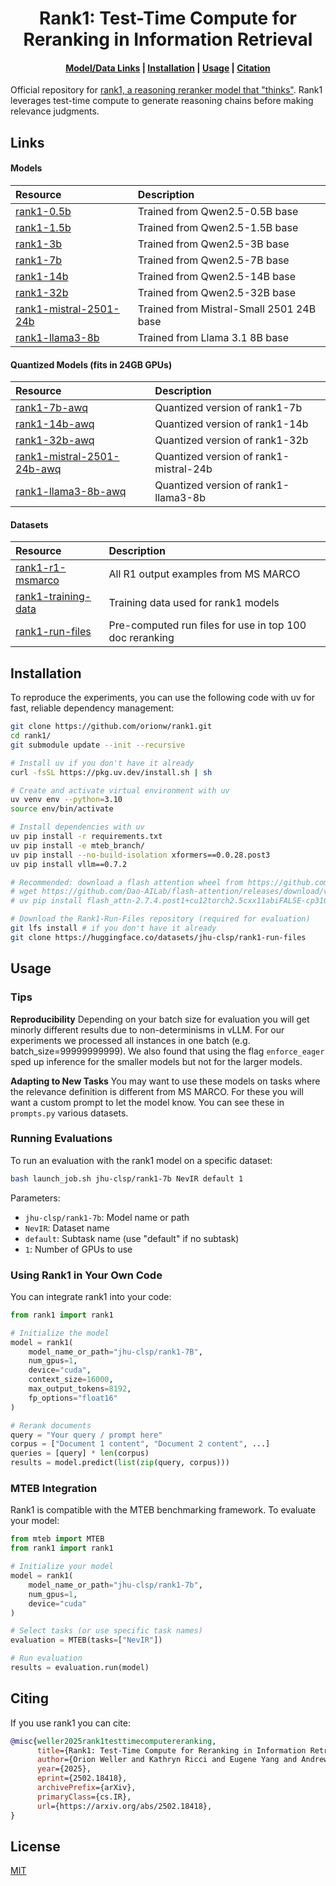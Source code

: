 <h1 align="center">Rank1: Test-Time Compute for Reranking in Information Retrieval</h1>

<h4 align="center">
    <p>
        <a href="#links">Model/Data Links</a> |
        <a href="#installation">Installation</a> |
        <a href="#usage">Usage</a> |
        <a href="#citing">Citation</a>
    <p>
</h4>

Official repository for [rank1, a reasoning reranker model that "thinks"](http://arxiv.org/abs/2502.18418). Rank1 leverages test-time compute to generate reasoning chains before making relevance judgments.

## Links
#### Models
| Resource | Description |
|:---------|:------------|
| [rank1-0.5b](https://huggingface.co/jhu-clsp/rank1-0.5b) | Trained from Qwen2.5-0.5B base |
| [rank1-1.5b](https://huggingface.co/jhu-clsp/rank1-1.5b) | Trained from Qwen2.5-1.5B base |
| [rank1-3b](https://huggingface.co/jhu-clsp/rank1-3b) | Trained from Qwen2.5-3B base |
| [rank1-7b](https://huggingface.co/jhu-clsp/rank1-7b) | Trained from Qwen2.5-7B base |
| [rank1-14b](https://huggingface.co/jhu-clsp/rank1-14b) | Trained from Qwen2.5-14B base |
| [rank1-32b](https://huggingface.co/jhu-clsp/rank1-32b) | Trained from Qwen2.5-32B base |
| [rank1-mistral-2501-24b](https://huggingface.co/jhu-clsp/rank1-mistral-2501-24b) | Trained from Mistral-Small 2501 24B base |
| [rank1-llama3-8b](https://huggingface.co/jhu-clsp/rank1-llama3-8b) | Trained from Llama 3.1 8B base |

#### Quantized Models (fits in 24GB GPUs)
| Resource | Description |
|:---------|:------------|
| [rank1-7b-awq](https://huggingface.co/jhu-clsp/rank1-7b-awq) | Quantized version of rank1-7b  |
| [rank1-14b-awq](https://huggingface.co/jhu-clsp/rank1-14b-awq) | Quantized version of rank1-14b  |
| [rank1-32b-awq](https://huggingface.co/jhu-clsp/rank1-32b-awq) | Quantized version of rank1-32b  |
| [rank1-mistral-2501-24b-awq](https://huggingface.co/jhu-clsp/rank1-mistral-2501-24b-awq) | Quantized version of rank1-mistral-24b  |
| [rank1-llama3-8b-awq](https://huggingface.co/jhu-clsp/rank1-llama3-8b-awq) | Quantized version of rank1-llama3-8b  |

#### Datasets
| Resource | Description |
|:---------|:------------|
| [rank1-r1-msmarco](https://huggingface.co/datasets/jhu-clsp/rank1-R1-MSMARCO) | All R1 output examples from MS MARCO |
| [rank1-training-data](https://huggingface.co/datasets/jhu-clsp/rank1-training-data) | Training data used for rank1 models |
| [rank1-run-files](https://huggingface.co/datasets/jhu-clsp/rank1-Run-Files) | Pre-computed run files for use in top 100 doc reranking |

## Installation 
To reproduce the experiments, you can use the following code with uv for fast, reliable dependency management:

```bash
git clone https://github.com/orionw/rank1.git
cd rank1/
git submodule update --init --recursive

# Install uv if you don't have it already
curl -fsSL https://pkg.uv.dev/install.sh | sh

# Create and activate virtual environment with uv
uv venv env --python=3.10
source env/bin/activate 

# Install dependencies with uv
uv pip install -r requirements.txt
uv pip install -e mteb_branch/
uv pip install --no-build-isolation xformers==0.0.28.post3
uv pip install vllm==0.7.2

# Recommended: download a flash attention wheel from https://github.com/Dao-AILab/flash-attention/releases and `uv pip install` it
# wget https://github.com/Dao-AILab/flash-attention/releases/download/v2.7.4.post1/flash_attn-2.7.4.post1+cu12torch2.5cxx11abiFALSE-cp310-cp310-linux_x86_64.whl
# uv pip install flash_attn-2.7.4.post1+cu12torch2.5cxx11abiFALSE-cp310-cp310-linux_x86_64.whl

# Download the Rank1-Run-Files repository (required for evaluation)
git lfs install # if you don't have it already
git clone https://huggingface.co/datasets/jhu-clsp/rank1-run-files
```

## Usage
### Tips
**Reproducibility** Depending on your batch size for evaluation you will get minorly different results due to non-determinisms in vLLM. For our experiments we processed all instances in one batch (e.g. batch_size=99999999999). We also found that using the flag `enforce_eager` sped up inference for the smaller models but not for the larger models.

**Adapting to New Tasks** You may want to use these models on tasks where the relevance definition is different from MS MARCO. For these you will want a custom prompt to let the model know. You can see these in `prompts.py` various datasets. 


### Running Evaluations
To run an evaluation with the rank1 model on a specific dataset:

```bash
bash launch_job.sh jhu-clsp/rank1-7b NevIR default 1
```

Parameters:
- `jhu-clsp/rank1-7b`: Model name or path
- `NevIR`: Dataset name
- `default`: Subtask name (use "default" if no subtask)
- `1`: Number of GPUs to use


### Using Rank1 in Your Own Code
You can integrate rank1 into your code:

```python
from rank1 import rank1

# Initialize the model
model = rank1(
    model_name_or_path="jhu-clsp/rank1-7B",
    num_gpus=1,
    device="cuda",
    context_size=16000,
    max_output_tokens=8192,
    fp_options="float16"
)

# Rerank documents
query = "Your query / prompt here"
corpus = ["Document 1 content", "Document 2 content", ...]
queries = [query] * len(corpus)
results = model.predict(list(zip(query, corpus)))
```

### MTEB Integration
Rank1 is compatible with the MTEB benchmarking framework. To evaluate your model:

```python
from mteb import MTEB
from rank1 import rank1

# Initialize your model
model = rank1(
    model_name_or_path="jhu-clsp/rank1-7b",
    num_gpus=1,
    device="cuda"
)

# Select tasks (or use specific task names)
evaluation = MTEB(tasks=["NevIR"])

# Run evaluation
results = evaluation.run(model)
```

## Citing
If you use rank1 you can cite:

```bibtex
@misc{weller2025rank1testtimecomputereranking,
      title={Rank1: Test-Time Compute for Reranking in Information Retrieval}, 
      author={Orion Weller and Kathryn Ricci and Eugene Yang and Andrew Yates and Dawn Lawrie and Benjamin Van Durme},
      year={2025},
      eprint={2502.18418},
      archivePrefix={arXiv},
      primaryClass={cs.IR},
      url={https://arxiv.org/abs/2502.18418}, 
}
```

## License
[MIT](LICENSE)
